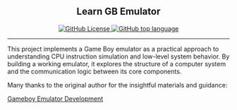 <div align="center">
  
## Learn GB Emulator

</div>

<div align="center">
<a href="./LICENSE">
<img alt="GitHub License" src="https://img.shields.io/github/license/Mr-Hyde-Inwind/learn-gb-emulator">
</a>
<a href="https://en.cppreference.com/w/c">
<img alt="GitHub top language" src="https://img.shields.io/github/languages/top/Mr-Hyde-Inwind/learn-gb-emulator">
</a>
</div>


---

This project implements a Game Boy emulator as a practical approach to understanding CPU instruction simulation and low-level system behavior. By building a working emulator, it explores the structure of a computer system and the communication logic between its core components.

Many thanks to the original author for the insightful materials and guidance:

[Gameboy Emulator Development](https://www.youtube.com/watch?v=e87qKixKFME&list=PLVxiWMqQvhg_yk4qy2cSC3457wZJga_e5)

